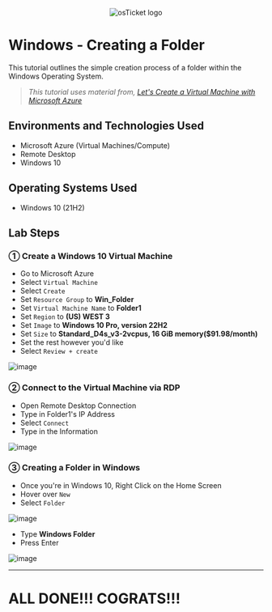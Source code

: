 <p align="center">
<img src="https://github.com/CarlosAlvarado0718/windows-folder/assets/140138198/0fa5c861-8fc5-4300-a20d-69d177264f6d" alt="osTicket logo"/>
</p>

<h1>Windows - Creating a Folder</h1>
This tutorial outlines the simple creation process of a folder within the Windows Operating System.<br />

>_This tutorial uses material from, [Let's Create a Virtual Machine with Microsoft Azure](https://github.com/CarlosAlvarado0718/Virtual-Machine)_

<h2>Environments and Technologies Used</h2>

- Microsoft Azure (Virtual Machines/Compute)
- Remote Desktop
- Windows 10

<h2>Operating Systems Used </h2>

- Windows 10</b> (21H2)

<h2>Lab Steps</h2>

<h3>&#9312 Create a Windows 10 Virtual Machine</h3>

- Go to Microsoft Azure
- Select `Virtual Machine`
- Select `Create`
- Set `Resource Group` to **Win_Folder**
- Set `Virtual Machine Name` to **Folder1**
- Set `Region` to **(US) WEST 3**
- Set `Image` to **Windows 10 Pro, version 22H2**
- Set `Size` to **Standard_D4s_v3-2vcpus, 16 GiB memory($91.98/month)**
- Set the rest however you'd like
- Select `Review + create`

![image](https://github.com/CarlosAlvarado0718/windows-folder/assets/140138198/cf155119-9a90-4881-9d4d-139ed073de6b)


<h3>&#9313 Connect to the Virtual Machine via RDP</h3>

- Open Remote Desktop Connection
- Type in Folder1's IP Address
- Select `Connect`
- Type in the Information

![image](https://github.com/CarlosAlvarado0718/windows-folder/assets/140138198/3ecb2bc1-2210-4652-a5d2-de368cd1bc7f)

<h3>&#9314 Creating a Folder in Windows</h3>

- Once you're in Windows 10, Right Click on the Home Screen
- Hover over `New`
- Select `Folder`

![image](https://github.com/CarlosAlvarado0718/windows-folder/assets/140138198/ad9a934a-24d4-45f8-8b51-5b930bcb2730)

- Type **Windows Folder**
- Press Enter

![image](https://github.com/CarlosAlvarado0718/windows-folder/assets/140138198/4e65accb-0030-49da-88c1-f55cfbdf7309)

---
<h1>ALL DONE!!! COGRATS!!! </h1>
